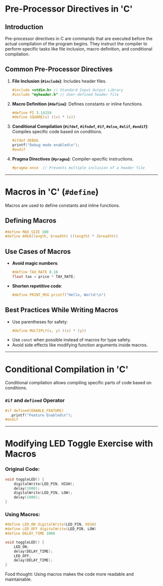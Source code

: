 # Pre-Processor Directives in 'C'

## Introduction
Pre-processor directives in C are commands that are executed before the actual compilation of the program begins. They instruct the compiler to perform specific tasks like file inclusion, macro definition, and conditional compilation.

## Common Pre-Processor Directives

1. **File Inclusion (`#include`)**: Includes header files.
   ```c
   #include <stdio.h> // Standard Input Output Library
   #include "myheader.h" // User-defined header file
   ```

2. **Macro Definition (`#define`)**: Defines constants or inline functions.
   ```c
   #define PI 3.14159
   #define SQUARE(x) ((x) * (x))
   ```

3. **Conditional Compilation (`#ifdef`, `#ifndef`, `#if`, `#else`, `#elif`, `#endif`)**: Compiles specific code based on conditions.
   ```c
   #ifdef DEBUG
   printf("Debug mode enabled\n");
   #endif
   ```

4. **Pragma Directives (`#pragma`)**: Compiler-specific instructions.
   ```c
   #pragma once  // Prevents multiple inclusion of a header file
   ```

---

# Macros in 'C' (`#define`)

Macros are used to define constants and inline functions.

## Defining Macros
```c
#define MAX_SIZE 100
#define AREA(length, breadth) ((length) * (breadth))
```

## Use Cases of Macros
- **Avoid magic numbers**: 
  ```c
  #define TAX_RATE 0.18
  float tax = price * TAX_RATE;
  ```
- **Shorten repetitive code**:
  ```c
  #define PRINT_MSG printf("Hello, World!\n")
  ```

## Best Practices While Writing Macros
- Use parentheses for safety:
  ```c
  #define MULTIPLY(x, y) ((x) * (y))
  ```
- Use `const` when possible instead of macros for type safety.
- Avoid side effects like modifying function arguments inside macros.

---

# Conditional Compilation in 'C'

Conditional compilation allows compiling specific parts of code based on conditions.

### `#if` and `defined` Operator

```c
#if defined(ENABLE_FEATURE)
   printf("Feature Enabled\n");
#endif
```

---

# Modifying LED Toggle Exercise with Macros

### Original Code:
```c
void toggleLED() {
    digitalWrite(LED_PIN, HIGH);
    delay(1000);
    digitalWrite(LED_PIN, LOW);
    delay(1000);
}
```

### Using Macros:
```c
#define LED_ON digitalWrite(LED_PIN, HIGH)
#define LED_OFF digitalWrite(LED_PIN, LOW)
#define DELAY_TIME 1000

void toggleLED() {
    LED_ON;
    delay(DELAY_TIME);
    LED_OFF;
    delay(DELAY_TIME);
}
```

Food thought: Using macros makes the code more readable and maintainable.
